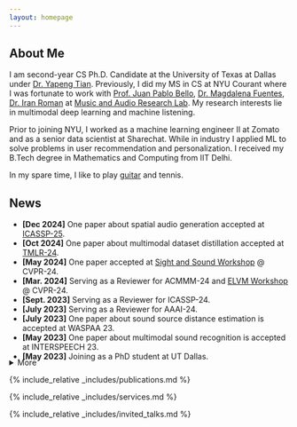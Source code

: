 ```yaml
---
layout: homepage
---
```


## About Me
I am second-year CS Ph.D. Candidate at the University of Texas at Dallas under [Dr. Yapeng Tian](https://www.yapengtian.com/).
Previously, I did my MS in CS at NYU Courant where I was fortunate to work with [Prof. Juan Pablo Bello](https://engineering.nyu.edu/faculty/juan-pablo-bello), [Dr. Magdalena Fuentes](https://magdalenafuentes.github.io/), [Dr. Iran Roman](https://ccrma.stanford.edu/~iran/) at [Music and Audio Research Lab](https://steinhardt.nyu.edu/marl).
My research interests lie in multimodal deep learning and machine listening.  

Prior to joining NYU, I worked as a machine learning engineer II at Zomato and as a senior data scientist at Sharechat. 
While in industry I applied ML to solve problems in user recommendation and personalization. 
I received my B.Tech degree in Mathematics and Computing from IIT Delhi. 

In my spare time, I like to play [guitar](https://www.youtube.com/channel/UCdkc_DZCi8VtEiH1YYKrD5w) and tennis.

## News
- **[Dec 2024]** One paper about spatial audio generation accepted at [ICASSP-25](https://2025.ieeeicassp.org/). 
- **[Oct 2024]** One paper about multimodal dataset distillation accepted at [TMLR-24](https://jmlr.org/tmlr/). 
- **[May 2024]** One paper accepted at [Sight and Sound Workshop](https://sightsound.org/#schedule) @ CVPR-24. 
- **[Mar. 2024]** Serving as a Reviewer for ACMMM-24 and [ELVM Workshop](https://sites.google.com/view/elvm/call-for-papers) @ CVPR-24. 
- **[Sept. 2023]** Serving as a Reviewer for ICASSP-24. 
- **[July 2023]** Serving as a Reviewer for AAAI-24. 
- **[July 2023]** One paper about sound source distance estimation is accepted at WASPAA 23. 
- **[May 2023]** One paper about multimodal sound recognition is accepted at INTERSPEECH 23.
- **[May 2023]** Joining as a PhD student at UT Dallas.
<details style="margin-top: -20px;">  
  <summary>More</summary>
  <ul>
    <li><strong>[May 2023]</strong> Completed MS in CS from NYU Courant.</li>
    <li><strong>[May 2023]</strong> Received Exceptional Contribution award as guitarist for NYU pop/rock ensemble.</li>
    <li><strong>[May 2023]</strong> NYU pop/rock ensemble won the 2023 Downbeat award for outstanding performance.</li>
    <li><strong>[Mar. 2023]</strong> Serving as a reviewer for Machine Learning for Signal Processing (MLSP) 2023.</li>
    <li><strong>[Nov. 2022]</strong> Our paper about sound localization is accepted to DCASE 2022 Workshop.</li>
  </ul>
</details>

{% include_relative _includes/publications.md %}

{% include_relative _includes/services.md %}

{% include_relative _includes/invited_talks.md %}
